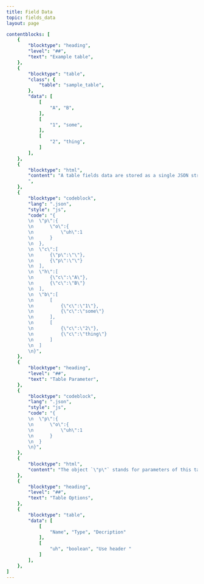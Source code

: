 ```yaml
---
title: Field Data
topic: fields_data
layout: page

contentblocks: [
	{
		"blocktype": "heading",
		"level": "##",
		"text": "Example table",
	},
	{
		"blocktype": "table",
		"class": {
			"table": "sample_table",
		},
		"data": [
			[
				"A", "B",
			],
			[
				"1", "some",
			],
			[
				"2", "thing",
			]
		],
	},
	{
		"blocktype": "html",
		"content": "A table fields data are stored as a single JSON string. The table above is stored in the database as the following JSON string…
		",
	},
	{
		"blocktype": "codeblock",
		"lang": ".json",
		"style": "js",
		"code": "{
		\n	\"p\":{
		\n		\"o\":{
		\n			\"uh\":1
		\n		}
		\n	},
		\n	\"c\":[
		\n		{\"p\":\"\"},
		\n		{\"p\":\"\"}
		\n	],
		\n	\"h\":[
		\n		{\"c\":\"A\"},
		\n		{\"c\":\"B\"}
		\n	],
		\n	\"b\":[
		\n		[
		\n			{\"c\":\"1\"},
		\n			{\"c\":\"some\"}
		\n		],
		\n		[
		\n			{\"c\":\"2\"},
		\n			{\"c\":\"thing\"}
		\n		]
		\n	]
		\n}",
	},
	{
		"blocktype": "heading",
		"level": "##",
		"text": "Table Parameter",
	},
	{
		"blocktype": "codeblock",
		"lang": ".json",
		"style": "js",
		"code": "{
		\n	\"p\":{
		\n		\"o\":{
		\n			\"uh\":1
		\n		}
		\n	}
		\n}",
	},
	{
		"blocktype": "html",
		"content": "The object `\"p\"` stands for parameters of this table. This parameter object has an object `\"o\"` which stands for options.",
	},
	{
		"blocktype": "heading",
		"level": "##",
		"text": "Table Options",
	},
	{
		"blocktype": "table",
		"data": [
			[
				"Name", "Type", "Decription"
			],
			[
				"uh", "boolean", "Use header "
			]
		],
	},
]
---
```

